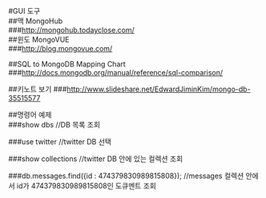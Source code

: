 #GUI 도구  
##맥 MongoHub  
###<http://mongohub.todayclose.com/>  
##윈도 MongoVUE  
###<http://blog.mongovue.com/>

##SQL to MongoDB Mapping Chart
###<http://docs.mongodb.org/manual/reference/sql-comparison/>

##키노트 보기
###<http://www.slideshare.net/EdwardJiminKim/mongo-db-35515577>

##명령어 예제  
###show dbs //DB 목록 조회  

###use twitter //twitter DB 선택  

###show collections //twitter DB 안에 있는 컬렉션 조회  

###db.messages.find({id : 474379830989815808}); //messages 컬렉션 안에서 id가 474379830989815808인 도큐멘트 조회  
